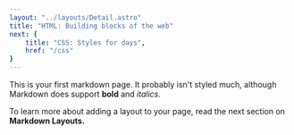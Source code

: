 ```yaml
---
layout: "../layouts/Detail.astro"
title: "HTML: Building blocks of the web"
next: {
	title: "CSS: Styles for days",
	href: "/css"
}
---
```


This is your first markdown page. It probably isn't styled much, although
Markdown does support **bold** and _italics._

To learn more about adding a layout to your page, read the next section on **Markdown Layouts.**
